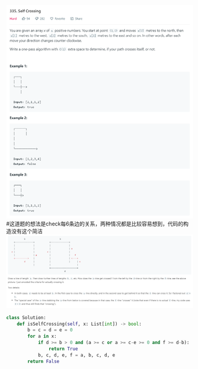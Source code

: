 ![avatar](../fig/335.jpg)
#这道题的想法是check每6条边的关系，两种情况都是比较容易想到，代码的构造没有这个简洁
![avatar](../fig/335_exp.jpg)
```python
class Solution:
    def isSelfCrossing(self, x: List[int]) -> bool:
        b = c = d = e = 0
        for a in x:
            if d >= b > 0 and (a >= c or a >= c-e >= 0 and f >= d-b):
                return True
            b, c, d, e, f = a, b, c, d, e
        return False
```